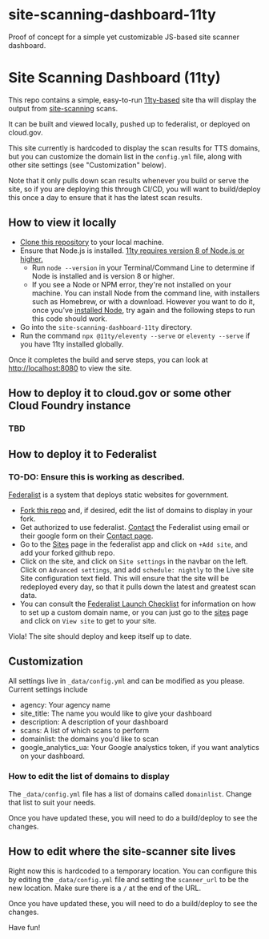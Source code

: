 # site-scanning-dashboard-11ty
Proof of concept for a simple yet customizable JS-based site scanner dashboard.

# Site Scanning Dashboard (11ty)

This repo contains a simple, easy-to-run [11ty-based](https://www.11ty.dev/) site tha will display
the output from
[site-scanning](https://github.com/18F/site-scanning) scans.

It can be built and viewed locally, pushed up to federalist, or deployed on cloud.gov.

This site currently is hardcoded to display the scan results for TTS domains, but
you can customize the domain list in the `config.yml` file, along with other site settings (see "Customization" below).

Note that it only pulls down scan results whenever
you build or serve the site, so if you are deploying this through CI/CD, you will want to build/deploy this once a day to ensure that it has the latest scan results.

## How to view it locally

* [Clone this repository](https://docs.github.com/en/github/creating-cloning-and-archiving-repositories/cloning-a-repository-from-github) to your local machine.
* Ensure that Node.js is installed. [11ty requires version 8 of Node.js or higher.](https://www.11ty.dev/docs/getting-started/)
  * Run `node --version` in your Terminal/Command Line to determine if Node is installed and is version 8 or higher.
  * If you see a Node or NPM error, they're not installed on your machine. You can install Node from the command line, with installers such as Homebrew, or with a download. However you want to do it, once you've [installed Node](https://nodejs.org/en/download/), try again and the following steps to run this code should work.
* Go into the `site-scanning-dashboard-11ty` directory.
* Run the command `npx @11ty/eleventy --serve` or `eleventy --serve` if you have 11ty installed globally.

Once it completes the build and serve steps, you can look at 
[http://localhost:8080](http://localhost:8080) to view the site.

## How to deploy it to cloud.gov or some other Cloud Foundry instance

### TBD

## How to deploy it to Federalist

### TO-DO: Ensure this is working as described.

[Federalist](https://federalist.18f.gov) is a system that deploys static websites
for government.

* [Fork this repo](https://help.github.com/en/articles/fork-a-repo) and, if
  desired, edit the list of domains to display in your fork.
* Get authorized to use federalist.  [Contact](https://federalist.18f.gov/contact/)
  the Federalist using email or their google form on their [Contact page](https://federalist.18f.gov/contact/).
* Go to the [Sites](https://federalistapp.18f.gov/sites) page in the federalist app
  and click on `+Add site`, and add your forked github repo.
* Click on the site, and click on `Site settings` in the navbar on the left.  Click on
  `Advanced settings`, and add `schedule: nightly` to the Live site Site configuration
  text field.
  This will ensure that the site will be redeployed every day, so that it pulls down the
  latest and greatest scan data.
* You can consult the [Federalist Launch Checklist](https://federalist.18f.gov/documentation/launch-checklist/)
  for information on how to set up a custom domain name, or you can just go to
  the [sites](https://federalistapp.18f.gov/sites) page and click on `View site`
  to get to your site.

Viola!  The site should deploy and keep itself up to date.

## Customization

All settings live in `_data/config.yml` and can be modified as you please. Current settings include 

* agency: Your agency name
* site_title: The name you would like to give your dashboard
* description: A description of your dashboard
* scans: A list of which scans to perform
* domainlist: the domains you'd like to scan
* google_analytics_ua: Your Google analystics token, if you want analytics on your dashboard.

### How to edit the list of domains to display

The `_data/config.yml` file has a list of domains called `domainlist`.  Change
that list to suit your needs. 

Once you have updated these, you will need to do a build/deploy to see the
changes.

## How to edit where the site-scanner site lives

Right now this is hardcoded to a temporary location.  You can configure
this by editing the `_data/config.yml` file and setting the `scanner_url`
to be the new location.  Make sure there is a `/` at the end of the URL.

Once you have updated these, you will need to do a build/deploy to see the
changes.


Have fun!

